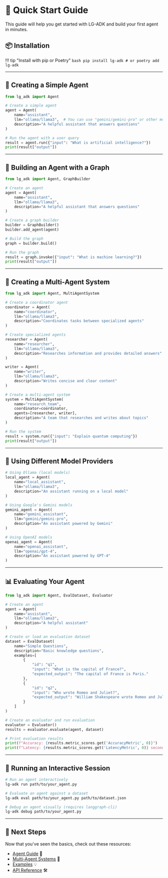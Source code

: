 # 🚦 Quick Start Guide

This guide will help you get started with LG-ADK and build your first agent in minutes.

## 📦 Installation

!!! tip "Install with pip or Poetry"
    ```bash
    pip install lg-adk
    # or
    poetry add lg-adk
    ```

---

## 🤖 Creating a Simple Agent

```python
from lg_adk import Agent

# Create a simple agent
agent = Agent(
    name="assistant",
    llm="ollama/llama3",  # You can use "gemini/gemini-pro" or other models
    description="A helpful assistant that answers questions"
)

# Run the agent with a user query
result = agent.run({"input": "What is artificial intelligence?"})
print(result["output"])
```

---

## 🔗 Building an Agent with a Graph

```python
from lg_adk import Agent, GraphBuilder

# Create an agent
agent = Agent(
    name="assistant",
    llm="ollama/llama3",
    description="A helpful assistant that answers questions"
)

# Create a graph builder
builder = GraphBuilder()
builder.add_agent(agent)

# Build the graph
graph = builder.build()

# Run the graph
result = graph.invoke({"input": "What is machine learning?"})
print(result["output"])
```

---

## 👥 Creating a Multi-Agent System

```python
from lg_adk import Agent, MultiAgentSystem

# Create a coordinator agent
coordinator = Agent(
    name="coordinator",
    llm="ollama/llama3",
    description="Coordinates tasks between specialized agents"
)

# Create specialized agents
researcher = Agent(
    name="researcher",
    llm="ollama/llama3",
    description="Researches information and provides detailed answers"
)

writer = Agent(
    name="writer",
    llm="ollama/llama3",
    description="Writes concise and clear content"
)

# Create a multi-agent system
system = MultiAgentSystem(
    name="research_team",
    coordinator=coordinator,
    agents=[researcher, writer],
    description="A team that researches and writes about topics"
)

# Run the system
result = system.run({"input": "Explain quantum computing"})
print(result["output"])
```

---

## 🧠 Using Different Model Providers

```python
# Using Ollama (local models)
local_agent = Agent(
    name="local_assistant",
    llm="ollama/llama3",
    description="An assistant running on a local model"
)

# Using Google's Gemini models
gemini_agent = Agent(
    name="gemini_assistant",
    llm="gemini/gemini-pro",
    description="An assistant powered by Gemini"
)

# Using OpenAI models
openai_agent = Agent(
    name="openai_assistant",
    llm="openai/gpt-4",
    description="An assistant powered by GPT-4"
)
```

---

## 📊 Evaluating Your Agent

```python
from lg_adk import Agent, EvalDataset, Evaluator

# Create an agent
agent = Agent(
    name="assistant",
    llm="ollama/llama3",
    description="A helpful assistant"
)

# Create or load an evaluation dataset
dataset = EvalDataset(
    name="Simple Questions",
    description="Basic knowledge questions",
    examples=[
        {
            "id": "q1",
            "input": "What is the capital of France?",
            "expected_output": "The capital of France is Paris."
        },
        {
            "id": "q2",
            "input": "Who wrote Romeo and Juliet?",
            "expected_output": "William Shakespeare wrote Romeo and Juliet."
        }
    ]
)

# Create an evaluator and run evaluation
evaluator = Evaluator()
results = evaluator.evaluate(agent, dataset)

# Print evaluation results
print(f"Accuracy: {results.metric_scores.get('AccuracyMetric', 0)}")
print(f"Latency: {results.metric_scores.get('LatencyMetric', 0)} seconds")
```

---

## 💬 Running an Interactive Session

```bash
# Run an agent interactively
lg-adk run path/to/your_agent.py

# Evaluate an agent against a dataset
lg-adk eval path/to/your_agent.py path/to/dataset.json

# Debug an agent visually (requires langgraph-cli)
lg-adk debug path/to/your_agent.py
```

---

## 🌟 Next Steps

Now that you've seen the basics, check out these resources:

- [Agent Guide](../guides/basic_agents.md) 🤖
- [Multi-Agent Systems](../guides/multi_agent.md) 👥
- [Examples](../examples/) 💡
- [API Reference](../reference/core_concepts.md) 🛠️
